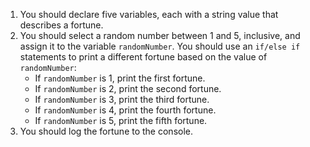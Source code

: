 1. You should declare five variables, each with a string value that describes a fortune.
1. You should select a random number between 1 and 5, inclusive, and assign it to the variable `randomNumber`.
You should use an `if/else if` statements to print a different fortune based on the value of `randomNumber`:
   - If `randomNumber` is 1, print the first fortune.
   - If `randomNumber` is 2, print the second fortune.
   - If `randomNumber` is 3, print the third fortune.
   - If `randomNumber` is 4, print the fourth fortune.
   - If `randomNumber` is 5, print the fifth fortune.
1. You should log the fortune to the console.
